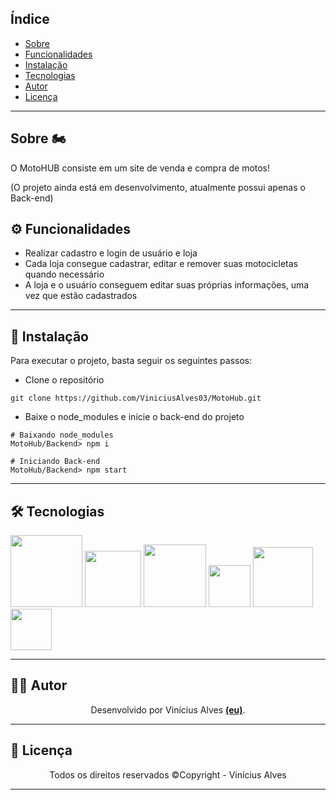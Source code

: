 ## Índice

* [Sobre](#sobre)
* [Funcionalidades](#funcionalidades)
* [Instalação](#instalacao)
* [Tecnologias](#tecnologias)
* [Autor](#autor)
* [Licença](#licenca)

------------------------------------

## Sobre 🏍️ <a id="sobre"></a>
O MotoHUB consiste em um site de venda e compra de motos!

(O projeto ainda está em desenvolvimento, atualmente possui apenas o Back-end)
<br>

## ⚙️ Funcionalidades <a id="funcionalidades"></a>
* Realizar cadastro e login de usuário e loja
* Cada loja consegue cadastrar, editar e remover suas motocicletas quando necessário
* A loja e o usuário conseguem editar suas próprias informações, uma vez que estão cadastrados

------------------------------------

## 🔧 Instalação <a id="instalacao"></a>

Para executar o projeto, basta seguir os seguintes passos:

* Clone o repositório
```
git clone https://github.com/ViniciusAlves03/MotoHub.git
```

* Baixe o node_modules e inicie o back-end do projeto
```
# Baixando node_modules
MotoHub/Backend> npm i

# Iniciando Back-end
MotoHub/Backend> npm start
```
------------------------------------

## 🛠️ Tecnologias <a id="tecnologias"></a>

<img width="115px" src="https://img.shields.io/badge/typescript-%23007ACC.svg?style=for-the-badge&logo=typescript&logoColor=white" />
<img width="90px" src="https://img.shields.io/badge/node.js-6DA55F?style=for-the-badge&logo=node.js&logoColor=white" />
<img width="100px" src="https://img.shields.io/badge/MongoDB-%234ea94b.svg?style=for-the-badge&logo=mongodb&logoColor=white" />
<img width="67px" src="https://img.shields.io/badge/JWT-black?style=for-the-badge&logo=JSON%20web%20tokens" />
<img width="96px" src="https://img.shields.io/badge/Postman-FF6C37?style=for-the-badge&logo=postman&logoColor=white" />
<img width="66px" src="https://img.shields.io/badge/NPM-%23CB3837.svg?style=for-the-badge&logo=npm&logoColor=white" />

------------------------------------

## 🧑‍💻 Autor <a id="autor"></a>

<p align="center">Desenvolvido por Vinícius Alves <strong><a href="https://github.com/ViniciusAlves03">(eu)</a></strong>.</p>

------------------------------------

## 📜 Licença <a id="licenca"></a>

<p align="center">Todos os direitos reservados ©Copyright - Vinícius Alves</p>

------------------------------------


